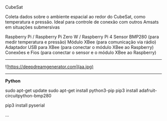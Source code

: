CubeSat

Coleta dados sobre o ambiente espacial ao redor
do CubeSat, como temperatura e pressão.
Ideal para controle de conexão com outros Amsats em situações submersivas

Raspberry Pi / Raspberry Pi Zero W / Raspberry Pi 4
Sensor BMP280 (para medir temperatura e pressão)
Módulo XBee (para comunicação via rádio)
Adaptador USB para XBee (para conectar o módulo XBee ao Raspberry)
Conexões e Fios (para conectar o sensor e o módulo XBee ao Raspberry)

-----------------------------------------------------------------------------

![https://deepdreamgenerator.com](aa.jpg)

-----------------------------------------------------------------------------


**Python**

sudo apt-get update
sudo apt-get install python3-pip
pip3 install adafruit-circuitpython-bmp280

pip3 install pyserial

...


